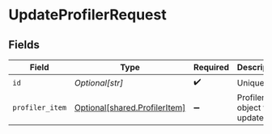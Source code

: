 # UpdateProfilerRequest


## Fields

| Field                                                                    | Type                                                                     | Required                                                                 | Description                                                              |
| ------------------------------------------------------------------------ | ------------------------------------------------------------------------ | ------------------------------------------------------------------------ | ------------------------------------------------------------------------ |
| `id`                                                                     | *Optional[str]*                                                          | :heavy_check_mark:                                                       | Unique ID                                                                |
| `profiler_item`                                                          | [Optional[shared.ProfilerItem]](undefined/models/shared/profileritem.md) | :heavy_minus_sign:                                                       | ProfilerItem object to be updated                                        |